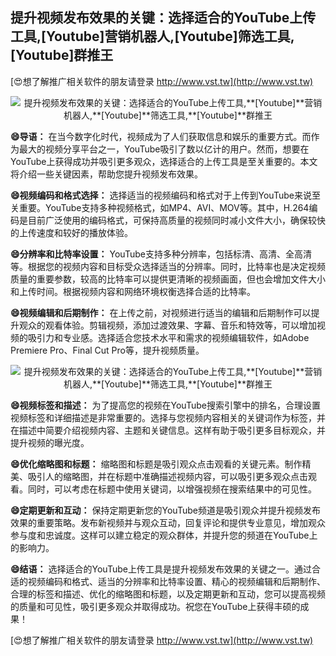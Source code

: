 ## **提升视频发布效果的关键：选择适合的YouTube上传工具,**[Youtube]**营销机器人,**[Youtube]**筛选工具,**[Youtube]**群推王**

[😍想了解推广相关软件的朋友请登录 http://www.vst.tw](http://www.vst.tw)

 <center><img src="https://vst.tw/MP4/tuiguang/png/7.png" alt="提升视频发布效果的关键：选择适合的YouTube上传工具,**[Youtube]**营销机器人,**[Youtube]**筛选工具,**[Youtube]**群推王"></center>

**😄导语：**
在当今数字化时代，视频成为了人们获取信息和娱乐的重要方式。而作为最大的视频分享平台之一，YouTube吸引了数以亿计的用户。然而，想要在YouTube上获得成功并吸引更多观众，选择适合的上传工具是至关重要的。本文将介绍一些关键因素，帮助您提升视频发布效果。

**😄视频编码和格式选择：**
选择适当的视频编码和格式对于上传到YouTube来说至关重要。YouTube支持多种视频格式，如MP4、AVI、MOV等。其中，H.264编码是目前广泛使用的编码格式，可保持高质量的视频同时减小文件大小，确保较快的上传速度和较好的播放体验。

**😄分辨率和比特率设置：**
YouTube支持多种分辨率，包括标清、高清、全高清等。根据您的视频内容和目标受众选择适当的分辨率。同时，比特率也是决定视频质量的重要参数，较高的比特率可以提供更清晰的视频画面，但也会增加文件大小和上传时间。根据视频内容和网络环境权衡选择合适的比特率。

**😄视频编辑和后期制作：**
在上传之前，对视频进行适当的编辑和后期制作可以提升观众的观看体验。剪辑视频，添加过渡效果、字幕、音乐和特效等，可以增加视频的吸引力和专业感。选择适合您技术水平和需求的视频编辑软件，如Adobe Premiere Pro、Final Cut Pro等，提升视频质量。

 <center><img src="https://vst.tw/MP4/tuiguang/png/3.png" alt="提升视频发布效果的关键：选择适合的YouTube上传工具,**[Youtube]**营销机器人,**[Youtube]**筛选工具,**[Youtube]**群推王"></center>

**😄视频标签和描述：**
为了提高您的视频在YouTube搜索引擎中的排名，合理设置视频标签和详细描述是非常重要的。选择与您视频内容相关的关键词作为标签，并在描述中简要介绍视频内容、主题和关键信息。这样有助于吸引更多目标观众，并提升视频的曝光度。

**😄优化缩略图和标题：**
缩略图和标题是吸引观众点击观看的关键元素。制作精美、吸引人的缩略图，并在标题中准确描述视频内容，可以吸引更多观众点击观看。同时，可以考虑在标题中使用关键词，以增强视频在搜索结果中的可见性。

**😄定期更新和互动：**
保持定期更新您的YouTube频道是吸引观众并提升视频发布效果的重要策略。发布新视频并与观众互动，回复评论和提供专业意见，增加观众参与度和忠诚度。这样可以建立稳定的观众群体，并提升您的频道在YouTube上的影响力。

**😄结语：**
选择适合的YouTube上传工具是提升视频发布效果的关键之一。通过合适的视频编码和格式、适当的分辨率和比特率设置、精心的视频编辑和后期制作、合理的标签和描述、优化的缩略图和标题，以及定期更新和互动，您可以提高视频的质量和可见性，吸引更多观众并取得成功。祝您在YouTube上获得丰硕的成果！

[😍想了解推广相关软件的朋友请登录 http://www.vst.tw](http://www.vst.tw)



